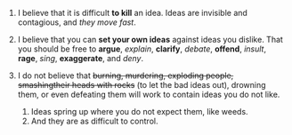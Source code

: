 1. I believe that it is difficult **to kill** an idea. Ideas are invisible and
contagious, and *they move fast*.

2. I believe that you can **set your own ideas** against ideas you dislike. That
you should be free to **argue**, *explain*, **clarify**, *debate*, **offend**, *insult*, **rage**,
*sing*, **exaggerate**, and *deny*.

3. I do not believe that ~~burning, murdering, exploding people, smashingtheir heads with rocks~~ (to let the bad ideas out), 
drowning them, or even defeating them will work to contain ideas you do not like. 
   1. Ideas spring up where you do not expect them, like weeds. 
   2. And they are as difficult to control.

